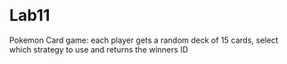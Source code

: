 # Lab11

Pokemon Card game: each player gets a random deck of 15 cards, select which strategy to use and returns the winners ID
